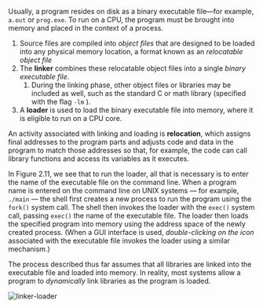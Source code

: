 Usually, a program resides on disk as a binary executable file—for example, `a.out` or `prog.exe`. To run on a CPU, the program must be brought into memory and placed in the context of a process.

1. Source files are compiled into *object files* that are designed to be loaded into any physical memory location, a format known as an *relocatable object file*
2. The **linker** combines these relocatable object files into a single *binary executable file*.
	1. During the linking phase, other object files or libraries may be included as well, such as the standard C or math library (specified with the flag `-lm` ).
3. A **loader** is used to load the binary executable file into memory, where it is eligible to run on a CPU core.

An activity associated with linking and loading is **relocation**, which assigns final addresses to the program parts and adjusts code and data in the program to match those addresses so that, for example, the code can call library functions and access its variables as it executes. 

In Figure 2.11, we see that to run the loader, all that is necessary is to enter the name of the executable file on the command line. When a program name is entered on the command line on UNIX systems — for example, `./main` — the shell first creates a new process to run the program using the `fork()` system call. The shell then invokes the loader with the `exec()` system call, passing `exec()` the name of the executable file. The loader then loads the specified program into memory using the address space of the newly created process. (When a GUI interface is used, *double-clicking on the icon* associated with the executable file invokes the loader using a similar mechanism.)

The process described thus far assumes that all libraries are linked into the executable file and loaded into memory. In reality, most systems allow a program to *dynamically* link libraries as the program is loaded.


![linker-loader](linker-loader.png)